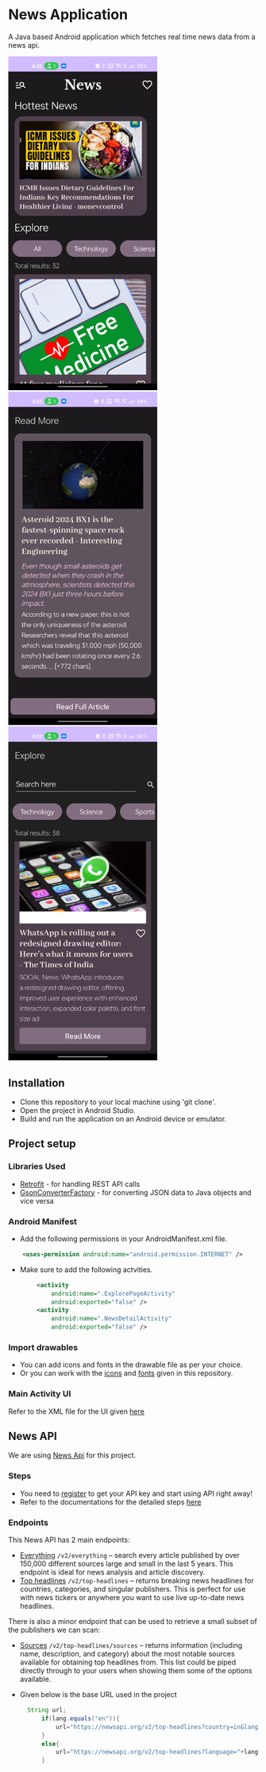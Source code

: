 # News Application
A Java based Android application which fetches real time news data from a news api.
<p>
  <img src="https://github.com/arrohisrivastava0/News-Application/blob/master/images/newsApp_ss1.jpg" width="300">
  <img src="https://github.com/arrohisrivastava0/News-Application/blob/master/images/newsApp_ss2.jpg" width="300">
  <img src="https://github.com/arrohisrivastava0/News-Application/blob/master/images/newsApp_ss3.jpg" width="300">
</p>

## Installation
+ Clone this repository to your local machine using 'git clone'.
+ Open the project in Android Studio.
+ Build and run the application on an Android device or emulator.

## Project setup 

### Libraries Used
- [Retrofit](https://square.github.io/retrofit/) - for handling REST API calls
- [GsonConverterFactory](https://github.com/square/retrofit/tree/master/retrofit-converters/gson) - for converting JSON data to Java objects and vice versa

### Android Manifest
+ Add the following permissions in your AndroidManifest.xml file.
```xml
    <uses-permission android:name="android.permission.INTERNET" />
```
+ Make sure to add the following actvities.
```xml
        <activity
            android:name=".ExplorePageActivity"
            android:exported="false" />
        <activity
            android:name=".NewsDetailActivity"
            android:exported="false" />
```
### Import drawables
+ You can add icons and fonts in the drawable file as per your choice.
+ Or you can work with the [icons](https://github.com/arrohisrivastava0/News-Application/tree/master/app/src/main/res/drawable) and [fonts](https://github.com/arrohisrivastava0/News-Application/tree/master/app/src/main/res/font) given in this repository.

### Main Activity UI
Refer to the XML file for the UI given [here](https://github.com/arrohisrivastava0/News-Application/blob/master/app/src/main/res/layout/activity_main.xml)

## News API
We are using [News Api](https://newsapi.org/) for this project.

### Steps
+ You need to [register](https://newsapi.org/register) to get your API key and start using API right away!
+ Refer to the documentations for the detailed steps [here](https://newsapi.org/docs)

### Endpoints
This News API has 2 main endpoints:
+ [Everything](https://newsapi.org/docs/endpoints/everything) ```/v2/everything``` – search every article published by over 150,000 different sources large and small in the last 5 years. This endpoint is ideal for news analysis and article discovery.
+ [Top headlines](https://newsapi.org/docs/endpoints/top-headlines) ```/v2/top-headlines``` – returns breaking news headlines for countries, categories, and singular publishers. This is perfect for use with news tickers or anywhere you want to use live up-to-date news headlines.

There is also a minor endpoint that can be used to retrieve a small subset of the publishers we can scan:
+ [Sources](https://newsapi.org/docs/endpoints/sources) ```/v2/top-headlines/sources``` – returns information (including name, description, and category) about the most notable sources available for obtaining top headlines from. This list could be piped directly through to your users when showing them some of the options available.

+ Given below is the base URL used in the project
  ```java
    String url;
        if(lang.equals("en")){
            url="https://newsapi.org/v2/top-headlines?country=in&language="+lang+"&excludeDomains=stackoverflow.com&sortBy=publishedAt&apiKey=<YOUR_API_KEY>";
        }
        else{
            url="https://newsapi.org/v2/top-headlines?language="+lang+"&excludeDomains=stackoverflow.com&sortBy=publishedAt&apiKey=<YOUR_API_KEY>";
        }
  ```


